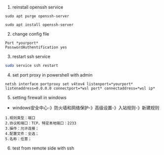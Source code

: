 1. reinstall openssh service

```
sudo apt purge openssh-server

sudo apt install openssh-server
```

2. change config file

```
Port *yourport*
PasswordAuthentification yes
```

3. restart ssh service
```bash
sudo service ssh restart
```

4. set port proxy in powershell with admin
```
netsh interface portproxy set v4tov4 listenport=*yourport* listenaddress=0.0.0.0 connectport=*wsl port* connectaddress=*wsl ip*
```

5. setting firewall in windows 

- windows安全中心-》防火墙和网络保护-》高级设置-》入站规则-》新建规则

```
1.规则类型：端口
2.协议和端口：TCP，特定本地端口：2233
3.操作：允许连接；
4.配置文件：全选；
5.名称：任意；
```

6. test from remote side with ssh
